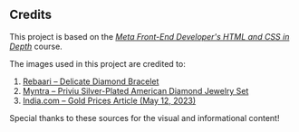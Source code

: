 ## Credits

This project is based on the *[Meta Front-End Developer's HTML and CSS in Depth](https://www.coursera.org/learn/html-and-css-in-depth/supplement/bpM1T/subject-selection)* course.

The images used in this project are credited to:

1. [Rebaari – Delicate Diamond Bracelet](https://rebaari.com/products/delicate-diamond-bracelet)  
2. [Myntra – Priviu Silver-Plated American Diamond Jewelry Set](https://www.myntra.com/jewellery-set/priviu/priviu-silver-plated-american-diamond-studded-necklace-and-earrings/28022362/buy)  
3. [India.com – Gold Prices Article (May 12, 2023)](https://www.india.com/business/gold-rates-come-down-on-may-12-2023-check-todays-gold-prices-in-top-metros-6045198/)

Special thanks to these sources for the visual and informational content!